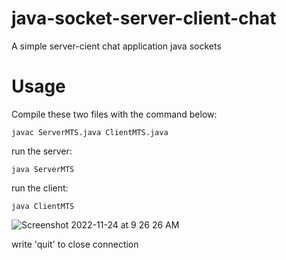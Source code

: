 # java-socket-server-client-chat

A simple server-cient chat application java sockets

# Usage
Compile these two files with the command below:
```console
javac ServerMTS.java ClientMTS.java
```
run the server:
```console
java ServerMTS
```
run the client:
```console
java ClientMTS
```

![Screenshot 2022-11-24 at 9 26 26 AM](https://user-images.githubusercontent.com/7296621/203694086-bb594265-7bd1-4a26-ae9c-eb245409de8a.png)

write 'quit' to close connection

